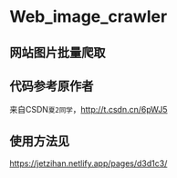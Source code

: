 # Web_image_crawler

## 网站图片批量爬取

## 代码参考原作者

来自CSDN`夏2同学`，<http://t.csdn.cn/6pWJ5>  

## 使用方法见

<https://jetzihan.netlify.app/pages/d3d1c3/>
